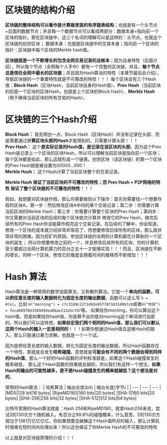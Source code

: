 # 区块链的结构介绍

**区块链的整体结构可以看作是计算器里面的有序链表结构**；也就是有一个头节点+后面的数据节点；并且每一个数据节点可以看成两部分：数据本身+指向前一个区块的指针。那在区块链中，这三个名词的理解可以是这样的：头节点，也就这个区块链的创世区块；
数据本身：也就是区块链中的交易本身；指向前一个区块的指针：区块链中每个区块的Merkle hash值。

**区块链就是一个不断增长的包含全网交易记录的总帐本**；因为自身特性（后面介绍），所以每个节点（全网每个人手中）都有一个完整的区块链，并且，**每个节点总是信任全网中最长的区块链**；并且因为Hash算法的特性（本章节最后会介绍），导致区块链的一个重要特性就是不可篡改的特性！！！
每个区块会有三个Hash值：**Block Hash**（区块Hash，当前区块自身的Hash值）、**Prev Hash**（当前区块的前面一个区块的区块Hash，也就是上个区块的Block Hash）、**Merkle Hash**（用于确保当前区块的所有交易的Hash）。



# 区块链的三个Hash介绍
**Block Hash：** 首先明白一点，Block Hash（区块Hash）并没有记录在头部，而是需要通过**计算区块头部的Hash**才能得到的，只需要计算头部！！！
<br>**Prev Hash：** 这个**是实际记录的Hash值，是记录在该区块的头部**。因为这个Prev Hash是记录上一个区块的区块Hash，所以可以理解当前区块是指向前一个区块；每个区块都是如此，那么这就形成一个链表。创世区块（该区块链）的第一个区块的Prev Hash就是被设置为00000...000！
<br>**Merkle Hash：** 这个Hash计算了当前区块整个的交易记录。

**Merkle Hash 保证了当前区块的不可篡改的特性；而 Prev Hash + P2P网络的特性 保证了整个区块链的不可篡改的特性**！！！

假如，我想要对区块链作假，那么你需要做到以下操作：首先你需要找一个想要作假的区块A，第一步：然后修改区块A中间的某个交易记录；第二步：你需要计算当前区块的Merkle Hash；第三步：你需要计算整个区块的Prev Hash；第四步：你又需要对当前区块的后续的每个区块依次计算并
修改它的Prev Hash，做完后续所有的Prev Hash你该能算作假完这个交易记录。在后续的了解中，你会知道，修改一个区块的成本就已经非常非常高了，而想要修改后续所有的区块，那么就非常非常的困难。因为挖矿的原因，参加区块链的全网的计算机都在计算新的一个区块的诞生；
所以你想要修改之前的一个，并且修改后续所有的区块，你的计算机至少要超过全网计算机算力的百分之五十一才能够实现！！！而且，区块链在不断的增长，同样一个区块，修改它的难度会随着时间的推移而不断增加！！！



# Hash 算法
Hash算法是一种常用的数学加密算法，又称散列算法。它是一个**单向的函数，可以把任意长度的输入数据转化为固定长度的输出数据**。函数可以这么写 `h = H(x)`。比如 `H("morning") = c7c3169c21f1d92e9577871831d067c8`或者`H("你好") = 7eca689f0d3389d9dea66ae112e5cfd7`等。
如果给你morning，你可以算出这个hash值，但是如果给你hash值，你是算不出你是对morning这个单词进行加密的。所以我们可以这样想，**如果给定我们两个相同的Hash值，那么我们可以默认这两个Hash的输入一定是相同的**！！！如果你想通过Hash值去逆推Hash的输入，那么只能通过暴力求解，也就是一个一个试。

因为是把任意长度的输入数据，转化为固定长度的输出数据，所以Hash函数存在一个特性，那就是会发生**哈希碰撞**，意思就是**可能会有不同的两个数据会得到同样的Hash值**。那么一个好的Hash函数的评判标准就是，如果这个Hash碰撞发生的概率越低，
那么这个Hash函数的效果就会越好。所以我们有这样一个想法，**如果Hash的输出的可能性越多，是不是Hash碰撞发生的概率就越低？这个想法是对的**。

常用的Hash算法：
| 哈希算法 | 输出长度(bit) | 输出长度(字节) |
| --- | --- | --- |
|MD5|128 bit|16 bytes|
|RipeMD160|160 bits|20 bytes|
|SHA-1|160 bits|20 bytes|
|SHA-256|256 bits|32 bytes|
|SHA-512|512 bits|64 bytes|

比特币常用的Hash算法就是：Hash 256和RipeMD160，就拿Hash256来说，尝试2的130次方个随机输入，有百分之99.8%的碰撞概率，什么意思，2的130次方相当于1361万亿亿亿亿，你如果想要去破解这个Hash值所对的输入，那么计算机时很难在短时间内处理出来！所以这也保证了你Merkle Hash的不可篡改的特性



以上就是对区块链原理的介绍！！！
